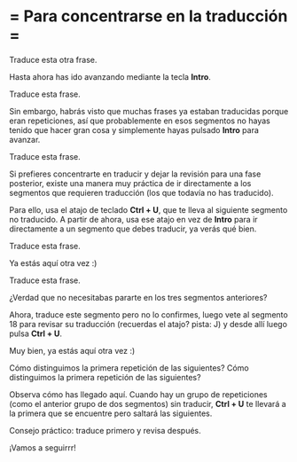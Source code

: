 # = Para concentrarse en la traducción =

Traduce esta otra frase.

Hasta ahora has ido avanzando mediante la tecla **Intro**.

Traduce esta frase.

Sin embargo, habrás visto que muchas frases ya estaban traducidas porque eran repeticiones, así que probablemente en esos segmentos no hayas tenido que hacer gran cosa y simplemente hayas pulsado **Intro** para avanzar.

Traduce esta frase.

Si prefieres concentrarte en traducir y dejar la revisión para una fase posterior, existe una manera muy práctica de ir directamente a los segmentos que requieren traducción (los que todavía no has traducido).

Para ello, usa el atajo de teclado **Ctrl + U**, que te lleva al siguiente segmento no traducido. A partir de ahora, usa ese atajo en vez de **Intro** para ir directamente a un segmento que debes traducir, ya verás qué bien.

Traduce esta frase.

Ya estás aquí otra vez :)

Traduce esta frase.

¿Verdad que no necesitabas pararte en los tres segmentos anteriores?

Ahora, traduce este segmento pero no lo confirmes, luego vete al segmento 18 para revisar su traducción (recuerdas el atajo? pista: J) y desde allí luego pulsa **Ctrl + U**.

Muy bien, ya estás aquí otra vez :)

Cómo distinguimos la primera repetición de las siguientes?
Cómo distinguimos la primera repetición de las siguientes?

Observa cómo has llegado aquí. Cuando hay un grupo de repeticiones (como el anterior grupo de dos segmentos) sin traducir, **Ctrl + U** te llevará a la primera que se encuentre pero saltará las siguientes.

Consejo práctico: traduce primero y revisa después.

¡Vamos a seguirrr!
